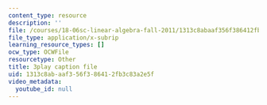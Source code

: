 ```yaml
---
content_type: resource
description: ''
file: /courses/18-06sc-linear-algebra-fall-2011/1313c8abaaf356f386412fb3c83a2e5f_VYS9EYZ3gCo.vtt
file_type: application/x-subrip
learning_resource_types: []
ocw_type: OCWFile
resourcetype: Other
title: 3play caption file
uid: 1313c8ab-aaf3-56f3-8641-2fb3c83a2e5f
video_metadata:
  youtube_id: null
---
```

